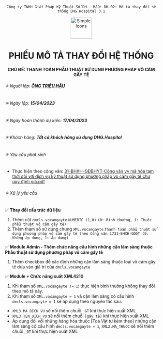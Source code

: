 <div align="center">

`Công ty TNHH Giải Pháp Kỹ Thuật Số DH - Mẫu: DH-02: Mô tả thay đổi hệ thống DHG.Hospital 3.1`

</div>

<div align="center">
  <img src="https://raw.githubusercontent.com/dh-hos/dhg.hospitalprinter/main/Deploy_Tools/Logo.ico" alt="Simple Icons" width=70>
  <h1>PHIẾU MÔ TẢ THAY ĐỔI HỆ THỐNG</h1>  
</div>
<div align="center">

#### CHỦ ĐỀ: THANH TOÁN PHẪU THUẬT SỬ DỤNG PHƯƠNG PHÁP VÔ CẢM GÂY TÊ

</div>

###### :eight_spoked_asterisk: Người lập: [**ÔNG TRIỆU HẬU**](https://github.com/ongtrieuhau)

###### :eight_spoked_asterisk: Ngày lập: **15/04/2023**

###### :eight_spoked_asterisk: Ngày hoàn thành dự kiến: **17/04/2023**

###### :eight_spoked_asterisk: Khách hàng: **Tất cả khách hàng sử dụng DHG.Hospital**

###### :eight_spoked_asterisk: Yêu cầu phát sinh

- Thực hiện theo công văn: [31-BHXH-GĐBHYT-Công văn vv mã hóa tạm thời đối với dịch vụ kỹ thuật sử dụng phương pháp vô cảm gây tê chư quy định giá.pdf](../CONGVAN-YEUCAU/31-BHXH-G%C4%90BHYT-C%C3%B4ng%20v%C4%83n%20vv%20m%C3%A3%20h%C3%B3a%20t%E1%BA%A1m%20th%E1%BB%9Di%20%C4%91%E1%BB%91i%20v%E1%BB%9Bi%20d%E1%BB%8Bch%20v%E1%BB%A5%20k%E1%BB%B9%20thu%E1%BA%ADt%20s%E1%BB%AD%20d%E1%BB%A5ng%20ph%C6%B0%C6%A1ng%20ph%C3%A1p%20v%C3%B4%20c%E1%BA%A3m%20g%C3%A2y%20t%C3%AA%20ch%C6%B0%20quy%20%C4%91%E1%BB%8Bnh%20gi%C3%A1.pdf)

###### :eight_spoked_asterisk: Xử lý yêu cầu

:white_check_mark: **Thay đổi cấu trúc dữ liệu**

1. Thêm cột `dmcls.vocamgayte` `NUMERIC (1,0)` `(0: Bình thường, 1: Thuộc phẫu thuật vô cảm gây tê)`
2. Thêm tham số sử dụng chung `XML.vocamgayte` `Thanh toán phẫu thuật sử dụng phương pháp vô cảm gây tê theo Công văn 1731-BHXH-GĐĐT (0: Không áp dụng, 1: Áp dụng)`

:white_check_mark: **Module Admin - Thêm chức năng cấu hình những cận lâm sàng thuộc Phẫu thuật sử dụng phương pháp vô cảm gây tê**
1. Thêm checkbox để xác định những cận lâm sàng thuộc loại vô cảm gây tê dựa vào giá trị của `dmcls.vocamgayte`

:white_check_mark: **Module + Chức năng xuất XML4210**

1. Khi tham số `XML.vocamgayte != 1`: thực hiện bình thường không thay đổi theo mô tả này.
2. Khi tham số `XML.vocamgayte = 1` và cận lâm sàng có cấu hình `dmcls.vocamgayte = 1` sẽ áp dụng theo nguyên tắc sau:

- `XML3.MA_DICH_VU` sẽ nối thêm chuỗi `_GT` khi thực hiện xuất XML
- `XML3.TEN_DICH_VU` sẽ nối thêm chuỗi `[gây tê]` khi thực hiện xuất XML
- Áp dụng đối với những hàng hóa thuộc [Toa Vật tư kèm theo] những cận lâm sàng có cấu hình `dmcls.vocamgayte = 1`, `XML2.MA_THUOC` sẽ nối thêm chuỗi `_GT` khi thực hiện xuất XML
